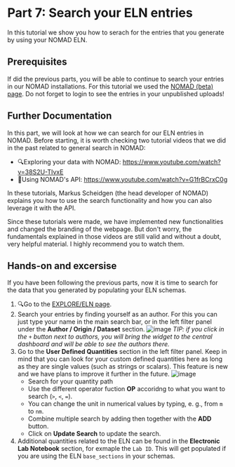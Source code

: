 # Part 7: Search your ELN entries

In this tutorial we show you how to serach for the entries that you generate by using your NOMAD ELN.

## Prerequisites

If did the previous parts, you will be able to continue to search your entries in our NOMAD installations. For this tutorial we used the [NOMAD (beta) page](https://nomad-lab.eu/prod/v1/staging/gui/search/entries). Do not forget to login to see the entries in your unpublished uploads!

## Further Documentation
In this part, we will look at how we can search for our ELN entries in NOMAD.
Before starting, it is worth checking two tutorial videos that we did in the past related to general search in NOMAD:
- 🔍Exploring your data with NOMAD: https://www.youtube.com/watch?v=38S2U-TIvxE
- 🤖Using NOMAD's API: https://www.youtube.com/watch?v=G1frBCrxC0g

In these tutorials, Markus Scheidgen (the head developer of NOMAD) explains you how to use the search functionality and how you can also leverage it with the API.

Since these tutorials were made, we have implemented new functionalities and changed the branding of the webpage. But don't worry, the fundamentals explained in those videos are still valid and without a doubt, very helpful material. I highly recommend you to watch them.

## Hands-on and excersise 
If you have been following the previous parts, now it is time to search for the data that you generated by populating your ELN schemas. 
1. 🔍Go to the [EXPLORE/ELN page](https://nomad-lab.eu/prod/v1/staging/gui/search/eln).
2. Search your entries by finding yourself as an author. For this you can just type your name in the main search bar, or in the left filter panel under the **Author / Origin / Dataset** section. 
![image](https://user-images.githubusercontent.com/64071335/224764102-ebd116f1-6990-456a-85f6-0d7281e56d6d.png) 
*TIP: if you click in the `+` button next to authors, you will bring the widget to the central dashboard and will be able to see the authors there.* 
3. Go to the **User Defined Quantities** section in the left filter panel. 
Keep in mind that you can look for your custom defined quantities here as long as they are single values (such as strings or scalars). This feature is new and we have plans to improve it further in the future.
![image](https://user-images.githubusercontent.com/64071335/224765740-91ffbea3-a2e1-4ba3-8591-9616b03b0e35.png)
	- Search for your quantity path
	- Use the different operator fuction **OP** accoridng to what you want to search (`>`, `<`, `=`).
	- You can change the unit in numerical values by typing, e. g., from `m` to `nm`.
	- Combine multiple search by adding then together with the **ADD** button.
	- Click on **Update Search** to update the search.
4. Additional quantities related to the ELN can be found in the **Electronic Lab Notebook** section, for exmaple the `Lab ID`. This will get populated if you are using the ELN `base_sections` in your schemas. 
 